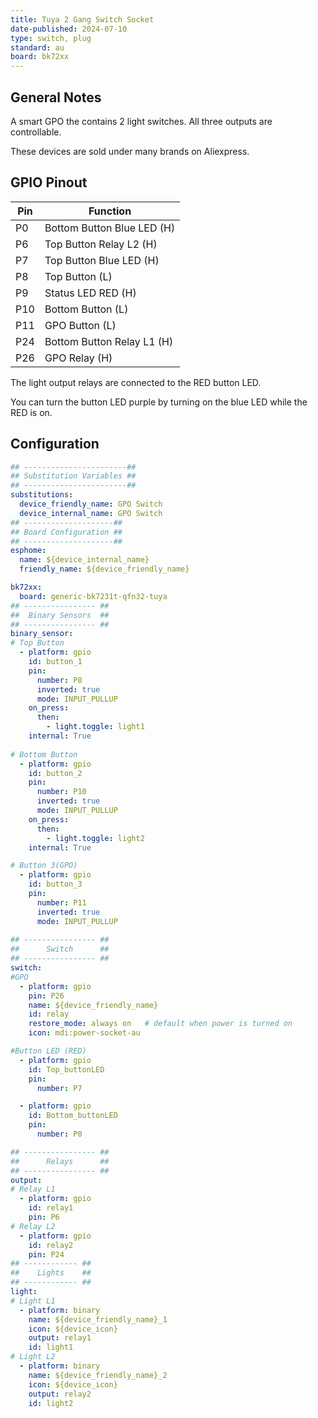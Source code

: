 ```yaml
---
title: Tuya 2 Gang Switch Socket
date-published: 2024-07-10
type: switch, plug
standard: au
board: bk72xx
---
```


## General Notes

A smart GPO the contains 2 light switches. All three outputs are controllable.

These devices are sold under many brands on Aliexpress.

## GPIO Pinout

| Pin    | Function                   |
| ------ | -------------------------- |
| P0     | Bottom Button Blue LED (H) |
| P6     | Top Button Relay L2 (H)    |
| P7     | Top Button Blue LED (H)    |
| P8     | Top Button (L)             |
| P9     | Status LED RED (H)         |
| P10    | Bottom Button (L)          |
| P11    | GPO Button (L)             |
| P24    | Bottom Button Relay L1 (H) |
| P26    | GPO Relay (H)              |

The light output relays are connected to the RED button LED.

You can turn the button LED purple by turning on the blue LED while the RED is on.

## Configuration

```yaml
## -----------------------##
## Substitution Variables ##
## -----------------------##
substitutions:
  device_friendly_name: GPO Switch
  device_internal_name: GPO Switch
## --------------------##
## Board Configuration ##
## --------------------##
esphome:
  name: ${device_internal_name}
  friendly_name: ${device_friendly_name}

bk72xx:
  board: generic-bk7231t-qfn32-tuya
## ---------------- ##
##  Binary Sensors  ##
## ---------------- ##
binary_sensor:
# Top Button 
  - platform: gpio
    id: button_1
    pin:
      number: P8
      inverted: true
      mode: INPUT_PULLUP
    on_press:
      then:
        - light.toggle: light1
    internal: True
  
# Bottom Button 
  - platform: gpio
    id: button_2
    pin:
      number: P10
      inverted: true
      mode: INPUT_PULLUP
    on_press:
      then:
        - light.toggle: light2
    internal: True

# Button 3(GPO)
  - platform: gpio
    id: button_3
    pin:
      number: P11
      inverted: true
      mode: INPUT_PULLUP
   
## ---------------- ##
##      Switch      ##
## ---------------- ##
switch:
#GPO
  - platform: gpio
    pin: P26
    name: ${device_friendly_name}
    id: relay
    restore_mode: always on   # default when power is turned on
    icon: mdi:power-socket-au

#Button LED (RED)
  - platform: gpio
    id: Top_buttonLED
    pin:
      number: P7

  - platform: gpio
    id: Bottom_buttonLED
    pin:
      number: P0

## ---------------- ##
##      Relays      ##
## ---------------- ##
output:
# Relay L1
  - platform: gpio
    id: relay1
    pin: P6
# Relay L2
  - platform: gpio
    id: relay2
    pin: P24
## ------------ ##
##    Lights    ##
## ------------ ##
light:
# Light L1
  - platform: binary
    name: ${device_friendly_name}_1
    icon: ${device_icon}
    output: relay1
    id: light1
# Light L2
  - platform: binary
    name: ${device_friendly_name}_2
    icon: ${device_icon}
    output: relay2
    id: light2
```
